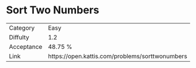 # Sort Two Numbers

<table>
    <tr>
        <td>Category</td>
        <td>Easy</td>
    </tr>
    <tr>
        <td>Diffulty</td>
        <td>1.2</td>
    </tr>
    <tr>
        <td>Acceptance</td>
        <td>48.75 %</td>
    </tr>
    <tr>
        <td>Link</td>
        <td>https://open.kattis.com/problems/sorttwonumbers</td>
    </tr>
</table>